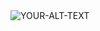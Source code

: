 <picture>
 <img alt="YOUR-ALT-TEXT" src="[YOUR-DEFAULT-IMAGE](https://user-images.githubusercontent.com/25423296/163456779-a8556205-d0a5-45e2-ac17-42d089e3c3f8.png)https://user-images.githubusercontent.com/25423296/163456779-a8556205-d0a5-45e2-ac17-42d089e3c3f8.png">
</picture>

